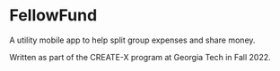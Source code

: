 # FellowFund

A utility mobile app to help split group expenses and share money.

Written as part of the CREATE-X program at Georgia Tech in Fall 2022.


